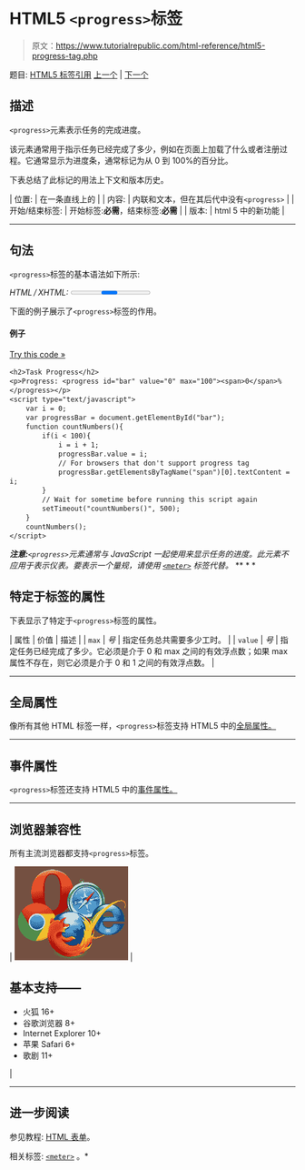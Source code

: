 # HTML5 `<progress>`标签

> 原文：<https://www.tutorialrepublic.com/html-reference/html5-progress-tag.php>

题目: [HTML5 标签引用](html5-tags.php) [上一个](html-pre-tag.php) | [下一个](html-q-tag.php)

## 描述

`<progress>`元素表示任务的完成进度。

该元素通常用于指示任务已经完成了多少，例如在页面上加载了什么或者注册过程。它通常显示为进度条，通常标记为从 0 到 100%的百分比。

下表总结了此标记的用法上下文和版本历史。

| 位置: | 在一条直线上的 |
| 内容: | 内联和文本，但在其后代中没有`<progress>` |
| 开始/结束标签: | 开始标签:**必需**，结束标签:**必需** |
| 版本: | html 5 中的新功能 |

* * *

## 句法

`<progress>`标签的基本语法如下所示:

*HTML / XHTML:* <progress> ... </progress>

下面的例子展示了`<progress>`标签的作用。

#### 例子

[Try this code »](../codelab.php?topic=html5&file=progress-tag "Try this code using online Editor")

```
<h2>Task Progress</h2>
<p>Progress: <progress id="bar" value="0" max="100"><span>0</span>%</progress></p>
<script type="text/javascript">
    var i = 0;
    var progressBar = document.getElementById("bar");
    function countNumbers(){
        if(i < 100){
            i = i + 1;
            progressBar.value = i;
            // For browsers that don't support progress tag
            progressBar.getElementsByTagName("span")[0].textContent = i;
        }
        // Wait for sometime before running this script again
        setTimeout("countNumbers()", 500);
    }
    countNumbers();
</script>
```

 ***注意:**`<progress>`元素通常与 JavaScript 一起使用来显示任务的进度。此元素不应用于表示仪表。要表示一个量规，请使用 [`<meter>`](html5-meter-tag.php) 标签代替。*  ** * *

## 特定于标签的属性

下表显示了特定于`<progress>`标签的属性。

| 属性 | 价值 | 描述 |
| `max` | *号* | 指定任务总共需要多少工时。 |
| `value` | *号* | 指定任务已经完成了多少。它必须是介于 0 和 max 之间的有效浮点数；如果 max 属性不存在，则它必须是介于 0 和 1 之间的有效浮点数。 |

* * *

## 全局属性

像所有其他 HTML 标签一样，`<progress>`标签支持 HTML5 中的[全局属性。](html5-global-attributes.php)

* * *

## 事件属性

`<progress>`标签还支持 HTML5 中的[事件属性。](html5-event-attributes.php)

* * *

## 浏览器兼容性

所有主流浏览器都支持`<progress>`标签。

| ![Browsers Icon](img/e9331123c77668c1832e541c2fca1002.png) | 

## 基本支持——

*   火狐 16+
*   谷歌浏览器 8+
*   Internet Explorer 10+
*   苹果 Safari 6+
*   歌剧 11+

 |

* * *

## 进一步阅读

参见教程: [HTML 表单](../html-tutorial/html-forms.php)。

相关标签: [`<meter>`](html5-meter-tag.php) 。*